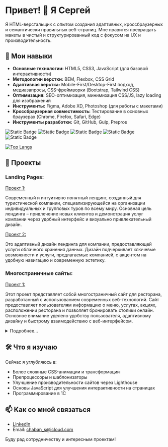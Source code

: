 # Привет! 👋 Я Сергей

Я HTML-верстальщик с опытом создания адаптивных, кроссбраузерных и семантически правильных веб-страниц. Мне нравится превращать макеты в чистый и структурированный код с фокусом на UX и производительность.

## 🔧 Мои навыки

- **Основные технологии:** HTML5, CSS3, JavaScript (для базовой интерактивности)
- **Методологии верстки:** BEM, Flexbox, CSS Grid
- **Адаптивная верстка:** Mobile-First/Desktop-First подход, медиазапросы, CSS-фреймворки (Bootstrap, Tailwind CSS)
- **Оптимизация:** SEO-оптимизация, минимизация CSS/JS, lazy loading для изображений
- **Инструменты:** Figma, Adobe XD, Photoshop (для работы с макетами)
- **Кроссбраузерная совместимость:** Тестирование в основных браузерах (Chrome, Firefox, Safari, Edge)
- **Инструменты разработки:** Git, GitHub, Gulp, Prepros

<img alt="Static Badge" src="https://img.shields.io/badge/JavaScript-yellow?logo=JavaScript&logoColor=white&label=%20"> <img alt="Static Badge" src="https://img.shields.io/badge/HTML-red?style=flat"> <img alt="Static Badge" src="https://img.shields.io/badge/%20%20%20-red?style=flat&logo=gulp&logoColor=red&labelColor=white&color=red">
<img alt="Static Badge" src="https://img.shields.io/badge/SASS-pink?style=flat"> <img alt="Static Badge" src="https://img.shields.io/badge/PYTHON-blue?style=flat&logo=python&labelColor=white">

[![Top Langs](https://github-readme-stats.vercel.app/api/top-langs/?username=ChabanSergii&layout=donut-vertical)](https://github.com/anuraghazra/github-readme-stats)

## 🚀 Проекты

### Landing Pages:
[Проект 1:](https://chabansergii.github.io/travel-agency-landing-page/)

Современный и интуитивно понятный лендинг, созданный для туристической компании, специализирующейся на организации индивидуальных и групповых туров по всему миру. Основная цель лендинга – привлечение новых клиентов и демонстрация услуг компании через удобный интерфейс и визуально привлекательный дизайн.

[Проект 2:](https://chabansergii.github.io/cloud-storage-company-landing-page/)

Это адаптивный дизайн лендинга для компании, предоставляющей услуги облачного хранения данных. Дизайн подчеркивает ключевые возможности и услуги, предлагаемые компанией, с акцентом на удобную навигацию и современную эстетику.

### Многостраничные сайты:
[Проект 1:](https://chabansergii.github.io/layout-of-multi-pages-restaurant-website/)

Этот проект представляет собой многостраничный сайт для ресторана, разработанный с использованием современных веб-технологий. Сайт предоставляет пользователям информацию о меню, услугах, акциях, расположении ресторана и позволяет бронировать столики онлайн. Основное внимание уделено удобству пользователя, адаптивному дизайну и быстрому взаимодействию с веб-интерфейсом.

<details>
 [Проект 1:](https://chabansergii.github.io/layout-of-multi-pages-restaurant-website/)
 <summary>
 Подробнее...
 </summary>
 <p>Этот проект представляет собой многостраничный сайт для ресторана, разработанный с использованием современных веб-технологий. Сайт предоставляет пользователям информацию о меню, услугах, акциях, расположении ресторана и позволяет бронировать столики онлайн. Основное внимание уделено удобству пользователя, адаптивному дизайну и быстрому взаимодействию с веб-интерфейсом.</p>
</details>

## 🛠️ Что я изучаю

Сейчас я углубляюсь в:
- Более сложные CSS-анимации и трансформации
- Препроцессоры и шаблонизаторы
- Улучшение производительности сайтов через Lighthouse
- Основы JavaScript для улучшения интерактивности на страницах
- Программирование в 1С

## 📫 Как со мной связаться

- [LinkedIn](https://www.linkedin.com/in/sergii-chaban-359052329/)
- Email: chaban_s@icloud.com
  
Буду рад сотрудничеству и интересным проектам!





